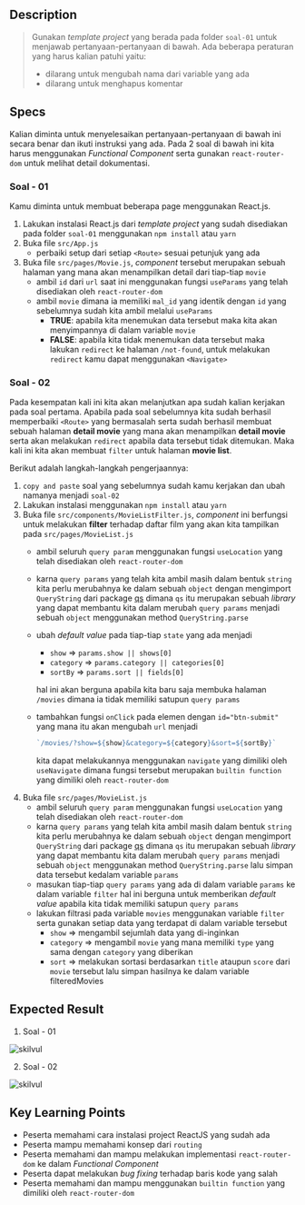 ## Description

> Gunakan _template project_ yang berada pada folder `soal-01` untuk menjawab pertanyaan-pertanyaan di bawah. Ada beberapa peraturan yang harus kalian patuhi yaitu:
>
> - dilarang untuk mengubah nama dari variable yang ada
> - dilarang untuk menghapus komentar


## Specs

Kalian diminta untuk menyelesaikan pertanyaan-pertanyaan di bawah ini secara benar dan ikuti instruksi yang ada. Pada 2 soal di bawah ini kita harus menggunakan *Functional Component* serta gunakan `react-router-dom` untuk melihat detail dokumentasi.

### Soal - 01

Kamu diminta untuk membuat beberapa page menggunakan React.js.
1. Lakukan instalasi React.js dari _template project_ yang sudah disediakan pada folder `soal-01` menggunakan `npm install` atau `yarn`
2. Buka file `src/App.js`
   - perbaiki setup dari setiap `<Route>` sesuai petunjuk yang ada
3. Buka file `src/pages/Movie.js`, _component_ tersebut merupakan sebuah halaman yang mana akan menampilkan detail dari tiap-tiap `movie`
   - ambil `id` dari `url` saat ini menggunakan fungsi `useParams` yang telah disediakan oleh `react-router-dom`
   - ambil `movie` dimana ia memiliki `mal_id` yang identik dengan `id` yang sebelumnya sudah kita ambil melalui `useParams`
     - **TRUE**: apabila kita menemukan data tersebut maka kita akan menyimpannya di dalam variable `movie`
     - **FALSE**: apabila kita tidak menemukan data tersebut maka lakukan `redirect` ke halaman `/not-found`, untuk melakukan `redirect` kamu dapat menggunakan `<Navigate>`

### Soal - 02
Pada kesempatan kali ini kita akan melanjutkan apa sudah kalian kerjakan pada soal pertama. Apabila pada soal sebelumnya kita sudah berhasil memperbaiki `<Route>` yang bermasalah serta sudah berhasil membuat sebuah halaman **detail movie** yang mana akan menampilkan **detail movie** serta akan melakukan `redirect` apabila data tersebut tidak ditemukan. Maka kali ini kita akan membuat `filter` untuk halaman **movie list**.

Berikut adalah langkah-langkah pengerjaannya:
1. `copy and paste` soal yang sebelumnya sudah kamu kerjakan dan ubah namanya menjadi `soal-02`
2. Lakukan instalasi menggunakan `npm install` atau `yarn`
3. Buka file `src/components/MovieListFilter.js`, *component* ini berfungsi untuk melakukan **filter** terhadap daftar film yang akan kita tampilkan pada `src/pages/MovieList.js`
   - ambil seluruh `query param` menggunakan fungsi `useLocation` yang telah disediakan oleh `react-router-dom`
   - karna `query params` yang telah kita ambil masih dalam bentuk `string` kita perlu merubahnya ke dalam sebuah `object` dengan mengimport `QueryString` dari package [qs](https://github.com/ljharb/qs) dimana `qs` itu merupakan sebuah *library* yang dapat membantu kita dalam merubah `query params` menjadi sebuah `object` menggunakan method `QueryString.parse` 
   - ubah *default value* pada tiap-tiap `state` yang ada menjadi
     - `show` => `params.show || shows[0]`
     - `category` => `params.category || categories[0]`
     - `sortBy` => `params.sort || fields[0]`
    
      hal ini akan berguna apabila kita baru saja membuka halaman `/movies` dimana ia tidak memiliki satupun `query params`
   - tambahkan fungsi `onClick` pada elemen dengan `id="btn-submit"` yang mana itu akan mengubah `url` menjadi
      ```Javascript
      `/movies/?show=${show}&category=${category}&sort=${sortBy}`
      ```
      kita dapat melakukannya menggunakan `navigate` yang dimiliki oleh `useNavigate` dimana fungsi tersebut merupakan `builtin function` yang dimiliki oleh `react-router-dom`
4. Buka file `src/pages/MovieList.js`
   - ambil seluruh `query param` menggunakan fungsi `useLocation` yang telah disediakan oleh `react-router-dom`
   - karna `query params` yang telah kita ambil masih dalam bentuk `string` kita perlu merubahnya ke dalam sebuah `object` dengan mengimport `QueryString` dari package [qs](https://github.com/ljharb/qs) dimana `qs` itu merupakan sebuah *library* yang dapat membantu kita dalam merubah `query params` menjadi sebuah `object` menggunakan method `QueryString.parse` lalu simpan data tersebut kedalam variable `params`
   - masukan tiap-tiap `query params` yang ada di dalam variable `params` ke dalam variable `filter` hal ini berguna untuk memberikan *default value* apabila kita tidak memiliki satupun `query params`
   - lakukan filtrasi pada variable `movies` menggunakan variable `filter` serta gunakan setiap data yang terdapat di dalam variable tersebut
     - `show` => mengambil sejumlah data yang di-inginkan
     - `category` => mengambil `movie` yang mana memiliki `type` yang sama dengan `category` yang diberikan
     - `sort` => melakukan sortasi berdasarkan `title` ataupun `score` dari `movie` tersebut
lalu simpan hasilnya ke dalam variable filteredMovies


## Expected Result
1. Soal - 01

  ![skilvul](https://skilvul-prod-01.s3.ap-southeast-1.amazonaws.com/lesson/full-stack-assignment/react-router-01.gif)

2. Soal - 02

  ![skilvul](./react-router-02.gif)

## Key Learning Points

- Peserta memahami cara instalasi project ReactJS yang sudah ada
- Peserta mampu memahami konsep dari `routing`
- Peserta memahami dan mampu melakukan implementasi `react-router-dom` ke dalam *Functional Component*
- Peserta dapat melakukan *bug fixing* terhadap baris kode yang salah
- Peserta memahami dan mampu menggunakan `builtin function` yang dimiliki oleh `react-router-dom`